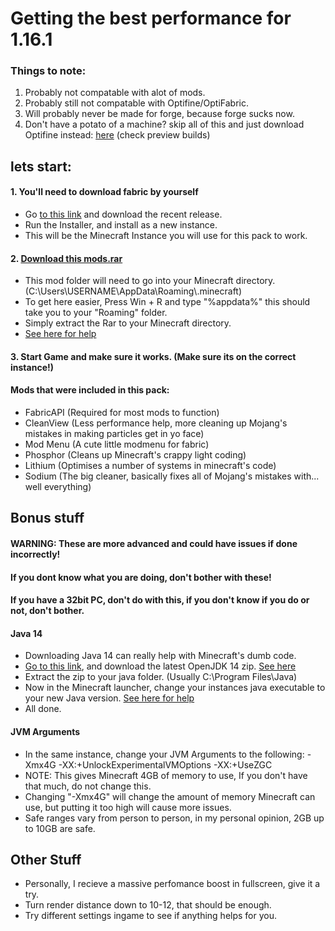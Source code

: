 # Getting the best performance for 1.16.1
### Things to note:

1. Probably not compatable with alot of mods.
2. Probably still not compatable with Optifine/OptiFabric.
3. Will probably never be made for forge, because forge sucks now.
4. Don't have a potato of a machine? skip all of this and just download Optifine instead: [here](https://optifine.net/downloads) (check preview builds)

## lets start:

#### 1. You'll need to download fabric by yourself

  - Go [to this link](https://fabricmc.net) and download the recent release.
  - Run the Installer, and install as a new instance.
  - This will be the Minecraft Instance you will use for this pack to work.
  
#### 2. [Download this mods.rar](https://www.dropbox.com/s/2oz9k5sqqyx84y0/mods.rar?dl=0)
  
  - This mod folder will need to go into your Minecraft directory. (C:\Users\USERNAME\AppData\Roaming\\.minecraft)
  - To get here easier, Press Win + R and type "%appdata%" this should take you to your "Roaming" folder.
  - Simply extract the Rar to your Minecraft directory.
  - [See here for help](https://i.gyazo.com/b27434f7f7b1406db7df28ff68e71a04.mp4)

#### 3. Start Game and make sure it works. (Make sure its on the correct instance!)

#### Mods that were included in this pack:
  - FabricAPI (Required for most mods to function)
  - CleanView (Less performance help, more cleaning up Mojang's mistakes in making particles get in yo face)
  - Mod Menu (A cute little modmenu for fabric)
  - Phosphor (Cleans up Minecraft's crappy light coding)
  - Lithium (Optimises a number of systems in minecraft's code)
  - Sodium (The big cleaner, basically fixes all of Mojang's mistakes with... well everything)

## Bonus stuff
#### WARNING: These are more advanced and could have issues if done incorrectly!
#### If you dont know what you are doing, don't bother with these!
#### If you have a 32bit PC, don't do with this, if you don't know if you do or not, don't bother.

#### Java 14

  - Downloading Java 14 can really help with Minecraft's dumb code.
  - [Go to this link](https://adoptopenjdk.net/releases.html?variant=openjdk14&jvmVariant=hotspot), and download the latest OpenJDK 14 zip. [See here](https://gyazo.com/393a17c809aac84f91ce952e646ff0bc)
  - Extract the zip to your java folder. (Usually C:\Program Files\Java)
  - Now in the Minecraft launcher, change your instances java executable to your new Java version. [See here for help](https://i.gyazo.com/035ae2df332a6677c04f8c205707b8bf.mp4)
  - All done.
  
#### JVM Arguments

  - In the same instance, change your JVM Arguments to the following: -Xmx4G -XX:+UnlockExperimentalVMOptions -XX:+UseZGC
  - NOTE: This gives Minecraft 4GB of memory to use, If you don't have that much, do not change this.
  - Changing "-Xmx4G" will change the amount of memory Minecraft can use, but putting it too high will cause more issues.
  - Safe ranges vary from person to person, in my personal opinion, 2GB up to 10GB are safe.
  
## Other Stuff

  - Personally, I recieve a massive perfomance boost in fullscreen, give it a try.
  - Turn render distance down to 10-12, that should be enough.
  - Try different settings ingame to see if anything helps for you.
